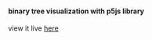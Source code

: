 #### binary tree visualization with p5js library
view it live [here](https://melmar12.github.io/visual-binary-tree/)
